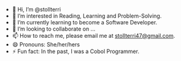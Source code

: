 - 👋 Hi, I’m @stollterri
- 👀 I’m interested in Reading, Learning and Problem-Solving.
- 🌱 I’m currently learning to become a Software Developer. 
- 💞️ I’m looking to collaborate on ...
- 📫 How to reach me, please email me at stollterri47@gmail.com.
- 😄 Pronouns: She/her/hers
- ⚡ Fun fact: In the past, I was a Cobol Programmer. 

<!---
stollterri/stollterri is a ✨ special ✨ repository because its `README.md` (this file) appears on your GitHub profile.
You can click the Preview link to take a look at your changes.
--->
